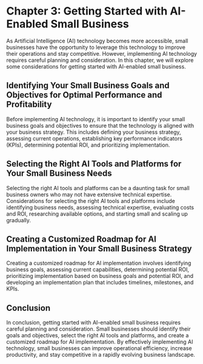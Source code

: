 Chapter 3: Getting Started with AI-Enabled Small Business
=========================================================

As Artificial Intelligence (AI) technology becomes more accessible, small businesses have the opportunity to leverage this technology to improve their operations and stay competitive. However, implementing AI technology requires careful planning and consideration. In this chapter, we will explore some considerations for getting started with AI-enabled small business.

Identifying Your Small Business Goals and Objectives for Optimal Performance and Profitability
----------------------------------------------------------------------------------------------

Before implementing AI technology, it is important to identify your small business goals and objectives to ensure that the technology is aligned with your business strategy. This includes defining your business strategy, assessing current operations, establishing key performance indicators (KPIs), determining potential ROI, and prioritizing implementation.

Selecting the Right AI Tools and Platforms for Your Small Business Needs
------------------------------------------------------------------------

Selecting the right AI tools and platforms can be a daunting task for small business owners who may not have extensive technical expertise. Considerations for selecting the right AI tools and platforms include identifying business needs, assessing technical expertise, evaluating costs and ROI, researching available options, and starting small and scaling up gradually.

Creating a Customized Roadmap for AI Implementation in Your Small Business Strategy
-----------------------------------------------------------------------------------

Creating a customized roadmap for AI implementation involves identifying business goals, assessing current capabilities, determining potential ROI, prioritizing implementation based on business goals and potential ROI, and developing an implementation plan that includes timelines, milestones, and KPIs.

Conclusion
----------

In conclusion, getting started with AI-enabled small business requires careful planning and consideration. Small businesses should identify their goals and objectives, select the right AI tools and platforms, and create a customized roadmap for AI implementation. By effectively implementing AI technology, small businesses can improve operational efficiency, increase productivity, and stay competitive in a rapidly evolving business landscape.


